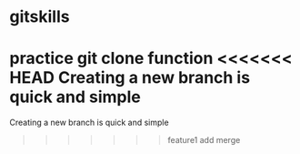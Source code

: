 # gitskills
practice git clone function
<<<<<<< HEAD
Creating a new branch is quick and simple
=======
Creating a new branch is quick and simple
>>>>>>> feature1
add merge